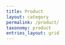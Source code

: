 ```yaml
---
title: Product
layout: category
permalink: /product/
taxonomy: product
entries_layout: grid
---
```

